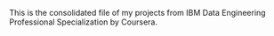 This is the consolidated file of my projects from IBM Data Engineering Professional Specialization by Coursera.
